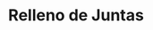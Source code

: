 ---
title: Relleno de Juntas
id: "9"
imagen: ""
link: ''
catalogo: 
meta_keywords: 
meta_description: 
weight: "9"
menu:
  principal:
    parent: Productos
    weight: 7

---